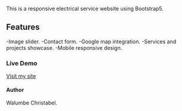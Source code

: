 This is a responsive electrical service website using Bootstrap5.
## Features
-Image slider.
-Contact form.
-Google map integration.
-Services and projects showcase.
-Mobile responsive design.
### Live Demo
[Visit my site](https://christ-abel.github.io/ServiceApp)
#### Author
Walumbe Christabel.
